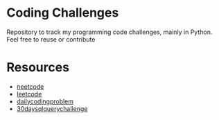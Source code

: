 # Coding Challenges

Repository to track my programming code challenges, mainly in Python. Feel free to reuse or contribute

# Resources

- [neetcode](https://neetcode.io/roadmap)
- [leetcode](https://leetcode.com/)
- [dailycodingproblem](https://www.dailycodingproblem.com/)
- [30daysqlquerychallenge](https://techtfq.com/blog/30daysqlquerychallenge-query-15)
